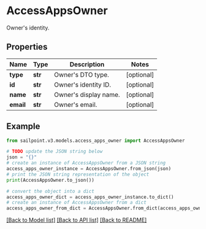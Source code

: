 # AccessAppsOwner

Owner's identity.

## Properties

Name | Type | Description | Notes
------------ | ------------- | ------------- | -------------
**type** | **str** | Owner&#39;s DTO type. | [optional] 
**id** | **str** | Owner&#39;s identity ID. | [optional] 
**name** | **str** | Owner&#39;s display name. | [optional] 
**email** | **str** | Owner&#39;s email. | [optional] 

## Example

```python
from sailpoint.v3.models.access_apps_owner import AccessAppsOwner

# TODO update the JSON string below
json = "{}"
# create an instance of AccessAppsOwner from a JSON string
access_apps_owner_instance = AccessAppsOwner.from_json(json)
# print the JSON string representation of the object
print(AccessAppsOwner.to_json())

# convert the object into a dict
access_apps_owner_dict = access_apps_owner_instance.to_dict()
# create an instance of AccessAppsOwner from a dict
access_apps_owner_from_dict = AccessAppsOwner.from_dict(access_apps_owner_dict)
```
[[Back to Model list]](../README.md#documentation-for-models) [[Back to API list]](../README.md#documentation-for-api-endpoints) [[Back to README]](../README.md)


